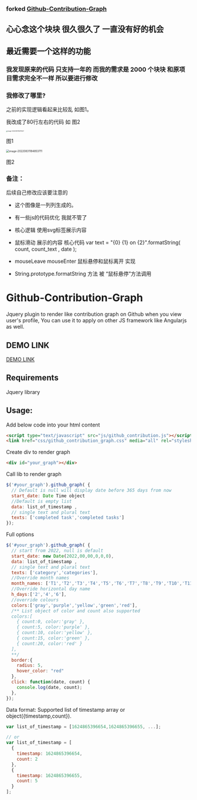 ### forked [Github-Contribution-Graph](https://github.com/bachvtuan/Github-Contribution-Graph)

## 心心念这个块块 很久很久了 一直没有好的机会 

## 最近需要一个这样的功能

### 我发现原来的代码 只支持一年的 而我的需求是 2000 个块块 和原项目需求完全不一样 所以要进行修改





### 我修改了哪里?

之前的实现逻辑看起来比较乱 如图1。

我改成了80行左右的代码  如 图2



<img src="https://iszhanggc-private-blog.oss-cn-beijing.aliyuncs.com/typora_pic/image-20220831184111247.png" alt="image-20220831184111247" style="zoom:25%;" />

图1

<img src="https://iszhanggc-private-blog.oss-cn-beijing.aliyuncs.com/typora_pic/image-20220831184853711.png" alt="image-20220831184853711" style="zoom:50%;" />

图2

### 备注：

后续自己修改应该要注意的

- 这个图像是一列列生成的。 

- 有一些js的代码优化 我就不管了
- 核心逻辑 使用svg标签展示内容
- 鼠标滑动 展示的内容 核心代码 var text = "{0} {1} on {2}".formatString( count, count_text , date );
- mouseLeave mouseEnter 鼠标悬停和鼠标离开 实现
- String.prototype.formatString 方法 被  “鼠标悬停”方法调用





# Github-Contribution-Graph
Jquery plugin to render like contribution graph on Github when you view user's profile, You can use it to apply on other JS framework like Angularjs as well. 

## DEMO LINK

[DEMO LINK](http://bachvtuan.github.io/Github-Contribution-Graph/)

## Requirements

Jquery library

## Usage:
Add below code into your html content

```html
<script type="text/javascript" src="js/github_contribution.js"></script>
<link href="css/github_contribution_graph.css" media="all" rel="stylesheet" />
```

Create div to render graph

```html
<div id="your_graph"></div>

```

Call lib to render graph

```js
$('#your_graph').github_graph( {
  // Default is null will display date before 365 days from now
  start_date: Date Time object
  //Default is empty list
  data: list_of_timestamp ,
  // single text and plural text
  texts: ['completed task','completed tasks']
});

```
Full options

```js
$('#your_graph').github_graph( {
  // start from 2022, null is default
  start_date: new Date(2022,00,00,0,0,0),
  data: list_of_timestamp ,
  // single text and plural text
  texts: ['category','categories'],
  //Override month names
  month_names: ['T1','T2','T3','T4','T5','T6','T7','T8','T9','T10','T11','T12'],
  //Override horizontal day name
  h_days:['2','4','6'],
  //override colours
  colors:['gray','purple','yellow','green','red'],
  /** List object of color and count also supported
  colors:[
    { count:0, color:'gray' },
    { count:5, color:'purple' },
    { count:10, color:'yellow' },
    { count:15, color:'green' },
    { count:20, color:'red' }
  ],
  **/
  border:{
    radius: 5,
    hover_color: "red"
  },
  click: function(date, count) {
    console.log(date, count);
  },
});
```

Data format: Supported list of timestamp array or object({timestamp,count}).

```js
var list_of_timestamp = [1624865396654,1624865396655, ...];

// or 
var list_of_timestamp = [
  {
    timestamp: 1624865396654,
    count: 2
  },
  {
    timestamp: 1624865396655,
    count: 5
  }
];


```
